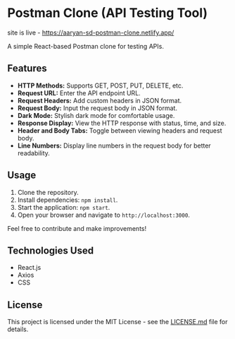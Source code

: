 # Postman Clone (API Testing Tool)

site is live - https://aaryan-sd-postman-clone.netlify.app/

A simple React-based Postman clone for testing APIs.

## Features

- **HTTP Methods:** Supports GET, POST, PUT, DELETE, etc.
- **Request URL:** Enter the API endpoint URL.
- **Request Headers:** Add custom headers in JSON format.
- **Request Body:** Input the request body in JSON format.
- **Dark Mode:** Stylish dark mode for comfortable usage.
- **Response Display:** View the HTTP response with status, time, and size.
- **Header and Body Tabs:** Toggle between viewing headers and request body.
- **Line Numbers:** Display line numbers in the request body for better readability.

## Usage

1. Clone the repository.
2. Install dependencies: `npm install`.
3. Start the application: `npm start`.
4. Open your browser and navigate to `http://localhost:3000`.

Feel free to contribute and make improvements!

## Technologies Used

- React.js
- Axios
- CSS

## License

This project is licensed under the MIT License - see the [LICENSE.md](LICENSE.md) file for details.
